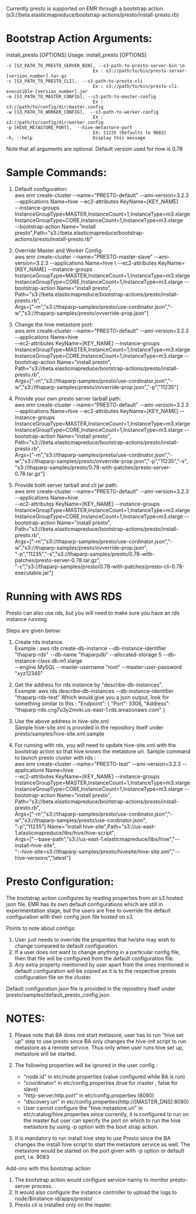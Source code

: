 Currently presto is supported on EMR through a bootstrap action. (s3://beta.elasticmapreduce/bootstrap-actions/presto/install-presto.rb) 

Bootstrap Action Arguments:
==========================

install_presto [OPTIONS]
Usage: install_presto [OPTIONS]

    -s [S3_PATH_TO_PRESTO_SERVER_BIN], --s3-path-to-presto-server-bin \n
                                     Ex : s3://path/to/bin/presto-server-[version_number].tar.gz 
    -c [S3_PATH_TO_PRESTO_CLI],  --s3-path-to-presto-cli 
                                     Ex : s3://path/to/bin/presto-cli-executible-[version_number].jar 
    -m [S3_PATH_TO_MASTER_CONFIG], --s3-path-to-master-config   
                                     Ex : s3://path/to/config/dir/master.config 
    -w [S3_PATH_TO_WORKER_CONFIG],  --s3-path-to-worker-config   
                                     EX : s3://path/to/config/dir/worker.config 
    -p [HIVE_METASTORE_PORT],  --hive-metastore-port    
                                     EX: 11235 (Defaults to 9083) 
    -h, --help                       Display this message 

Note that all arguments are optional.
Default version used for now is 0.78


Sample Commands:
================

1. Default configuration:  
aws emr  create-cluster --name="PRESTO-default"  --ami-version=3.2.3  \
--applications Name=hive   --ec2-attributes KeyName=[KEY_NAME] \
--instance-groups InstanceGroupType=MASTER,InstanceCount=1,InstanceType=m3.xlarge \
InstanceGroupType=CORE,InstanceCount=1,InstanceType=m3.xlarge \
--bootstrap-action Name="install presto",Path="s3://beta.elasticmapreduce/bootstrap-actions/presto/install-presto.rb"

2. Override Master and Worker Config:  
aws emr  create-cluster --name="PRESTO-master-slave"  --ami-version=3.2.3   --applications Name=hive \ 
--ec2-attributes KeyName=[KEY_NAME] --instance-groups InstanceGroupType=MASTER,InstanceCount=1,InstanceType=m3.xlarge \
InstanceGroupType=CORE,InstanceCount=1,InstanceType=m3.xlarge --bootstrap-action Name="install presto",\
Path="s3://beta.elasticmapreduce/bootstrap-actions/presto/install-presto.rb",\
Args=["-m","s3://thaparp-samples/presto/use-cordinator.json","-w","s3://thaparp-samples/presto/ovverride-prop.json"]

3. Change the hive metastore port:  
aws emr  create-cluster --name="PRESTO-default"  --ami-version=3.2.3 --applications Name=hive  \
--ec2-attributes KeyName=[KEY_NAME] --instance-groups InstanceGroupType=MASTER,InstanceCount=1,InstanceType=m3.xlarge \
InstanceGroupType=CORE,InstanceCount=1,InstanceType=m3.xlarge  --bootstrap-action Name="install presto",\
Path="s3://beta.elasticmapreduce/bootstrap-actions/presto/install-presto.rb",\
Args=["-m","s3://thaparp-samples/presto/use-cordinator.json","-w","s3://thaparp-samples/presto/ovverride-prop.json","-p","11235"]

4. Provide your own presto server tarball path:  
aws emr  create-cluster --name="PRESTO-default"  --ami-version=3.2.3  \
--applications Name=hive   --ec2-attributes KeyName=[KEY_NAME] --instance-groups InstanceGroupType=MASTER,InstanceCount=1,InstanceType=m3.xlarge \
InstanceGroupType=CORE,InstanceCount=1,InstanceType=m3.xlarge  --bootstrap-action Name="install presto",\
Path="s3://beta.elasticmapreduce/bootstrap-actions/presto/install-presto.rb",\
Args=["-m","s3://thaparp-samples/presto/use-cordinator.json","-w","s3://thaparp-samples/presto/ovverride-prop.json","-p","11235","-s",\
"s3://thaparp-samples/presto/0.78-with-patches/presto-server-0.78.tar.gz"]

5. Provide both server tarball and cli jar path:  
aws emr  create-cluster --name="PRESTO-default"  --ami-version=3.2.3   --applications Name=hive   \
--ec2-attributes KeyName=[KEY_NAME] --instance-groups InstanceGroupType=MASTER,InstanceCount=1,InstanceType=m3.xlarge \
InstanceGroupType=CORE,InstanceCount=1,InstanceType=m3.xlarge  --bootstrap-action Name="install presto",\
Path="s3://beta.elasticmapreduce/bootstrap-actions/presto/install-presto.rb",\
Args=["-m","s3://thaparp-samples/presto/use-cordinator.json","-w","s3://thaparp-samples/presto/ovverride-prop.json",\
"-p","11235","-s","s3://thaparp-samples/presto/0.78-with-patches/presto-server-0.78.tar.gz",\
"-c","s3://thaparp-samples/presto/0.78-with-patches/presto-cli-0.78-executable.jar"]


Running with AWS RDS
====================
Presto can also use rds, but you will need to make sure you have an rds instance running. 

Steps are given below: 

1. Create rds instance.  
Example : aws rds create-db-instance --db-instance-identifier "thaparp-rds" --db-name "thaparpdb" --allocated-storage 5 --db-instance-class db.m1.xlarge \
--engine MySQL --master-username "root" --master-user-password "xyz12345"

2. Get the address for rds instance by "describe-db-instances".  
Example: aws rds describe-db-instances  --db-instance-identifier "thaparp-rds-test" 
Which would give you a json output, look for something similar to this : 
"Endpoint": {
                "Port": 3306, 
                "Address": "thaparp-rds.cng7u3y2mvki.us-east-1.rds.amazonaws.com"
            }

3. Use the above address in hive-site.xml  
Sample hive-site.xml is provided in the repository itself under presto/samples/hive-site.xml.sample

4. For running with rds, you will need to update hive-site.xml with the bootstrap action so that hive knows the metastore uri. 
Sample command to launch presto cluster with rds :   
aws emr  create-cluster --name="PRESTO-test"  --ami-version=3.2.3   --applications Name=hive   \
--ec2-attributes KeyName=[KEY_NAME] --instance-groups InstanceGroupType=MASTER,InstanceCount=1,InstanceType=m3.xlarge \
InstanceGroupType=CORE,InstanceCount=1,InstanceType=m3.xlarge  --bootstrap-action Name="install presto",\
Path="s3://beta.elasticmapreduce/bootstrap-actions/presto/install-presto.rb",\
Args=["-m","s3://thaparp-samples/presto/use-cordinator.json","-w","s3://thaparp-samples/presto/use-cordinator.json",\
"-p","11235"] Name="install hive-site",Path="s3://us-east-1.elasticmapreduce/libs/hive/hive-script",\
Args=["--base-path","s3://us-east-1.elasticmapreduce/libs/hive","--install-hive-site",\
"--hive-site=s3://thaparp-samples/presto/hivesite/hive-site.xml","--hive-versions","latest"]


Presto Configuration:  
=====================
The bootstrap action configures by reading properties from an s3 hosted json file. 
EMR has its own default configurations which are still in experimentation stage, 
but the users are free to override the default configuration with their config json file hosted on s3.

Points to note about configs:    

1. User just needs to override the properties that he/she may wish to change compared to default configuration. 
2. If a user does not want to change anything in a particular config file, then that file will be configured from the 
   default configuration file. 
3. Any extra property mentioned by user apart from the ones mentioned in default configuration will be copied as 
   it is to the respective presto configuration file on the cluster.  
 
Default configuration json file is provided in the repository itself under presto/samples/default_presto_config.json

NOTES: 
=====
1. Please note that BA does not start metasore, user has to run "hive set up" step to use presto since BA only 
changes the hive-init script to run metastore as a remote service. Thus only when user runs hive set up, 
metastore will be started. 

2. The following properties will be ignored in the user config :  
   * "node.id" in etc/node.properties (value configured while BA is run)
   * "coordinator" in etc/config.properties (true for master , false for slave)
   * "http-server.http.port" in etc/config.properties (8080)
   * "discovery.uri" in etc/config.properties(http://[MASTER_DNS]:8080)
   * User cannot configure the "hive.metastore.uri" in etc/catalog/hive.properties since currently, 
   it is configured to run on the master but user can specify the port on which to run the hive metastore 
   by using -p option with the boot strap action.
3. It is mandatory to run install hive step to use Presto since the BA changes the install hive script to 
   start the metastore service as well. The metastore would be started on the port given with -p option or default port, 
   i.e. 9083 
   

Add-ons with this bootstrap action: 

1. The bootstrap action would configure service-nanny to monitor presto-server process.
2. It would also configure the instance controller to upload the logs to node/$instance-id/apps/presto/
3. Presto cli is installed only on the master. 




